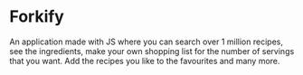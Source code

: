 # Forkify
  An application made with JS where you can search over 1 million recipes, see the ingredients, make your own shopping list for the number of servings that you want.
  Add the recipes you like to the favourites and many more.

